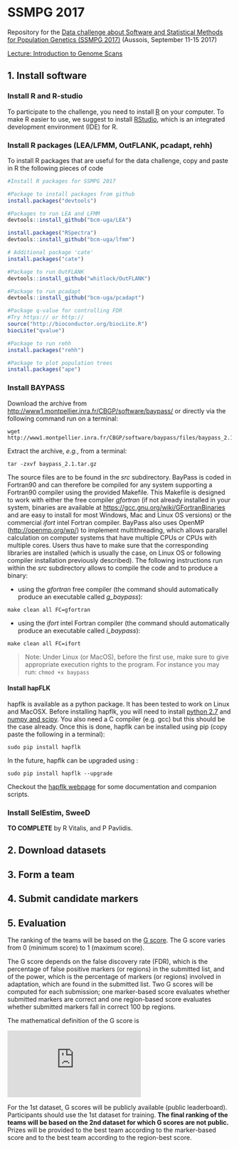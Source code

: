 # SSMPG 2017
Repository for the [Data challenge about Software and Statistical Methods for Population Genetics (SSMPG 2017)](https://data-institute.univ-grenoble-alpes.fr/data-institute/news-and-events/data-challenge-on-software-and-statistical-methods-for-population-genetics-ssmpg-2017--713800.htm) (Aussois, September 11-15 2017)

[Lecture: Introduction to Genome Scans](https://docs.google.com/document/d/1wQjVDZ2ZTPZoGVjSvLdqv-IMfpuunxYKHysAop27Mlo/edit#)

##  1. Install software

### Install R and R-studio
To participate to the challenge, you need to install [R](https://cran.r-project.org/) on your computer. To make R easier to use, we suggest to install [RStudio](https://www.rstudio.com/), which is an integrated development environment (IDE) for R.

### Install R packages (LEA/LFMM, OutFLANK, pcadapt, rehh)
To install R packages that are useful for the data challenge, copy and paste in R the following pieces of code

```r
#Install R packages for SSMPG 2017

#Package to install packages from github
install.packages("devtools")

#Packages to run LEA and LFMM
devtools::install_github("bcm-uga/LEA")

install.packages("RSpectra")
devtools::install_github("bcm-uga/lfmm")

# Additional package 'cate' 
install.packages("cate")

#Package to run OutFLANK
devtools::install_github("whitlock/OutFLANK")

#Package to run pcadapt
devtools::install_github("bcm-uga/pcadapt")

#Package q-value for controlling FDR
#Try https:// or http:// 
source("http://bioconductor.org/biocLite.R")
biocLite("qvalue")

#Package to run rehh
install.packages("rehh")

#Package to plot population trees
install.packages("ape")
```
### Install BAYPASS

Download the archive from http://www1.montpellier.inra.fr/CBGP/software/baypass/ or directly via the following command run on a terminal:
```
wget http://www1.montpellier.inra.fr/CBGP/software/baypass/files/baypass_2.1.tar.gz
```
Extract the archive, *e.g.*, from a terminal:
```
tar -zxvf baypass_2.1.tar.gz
```
The source files are to be found in the *src* subdirectory. BayPass is coded in Fortran90 and can therefore be compiled for any system supporting a Fortran90 compiler using the provided Makefile. This Makefile is designed to work with either the free compiler *gfortran* (if not already installed in your system, binaries are available at https://gcc.gnu.org/wiki/GFortranBinaries and are easy to install for most Windows, Mac and Linux OS versions) or the commercial *ifort* intel Fortran compiler. 
BayPass also uses OpenMP (http://openmp.org/wp/) to implement multithreading, which allows parallel calculation on computer systems that have multiple CPUs or CPUs with multiple cores. Users thus have to make sure that the corresponding libraries are installed (which is usually the case, on Linux OS or following compiler installation previously described). The following instructions run within the *src* subdirectory allows to compile the code and to produce a binary:
* using the *gfortran* free compiler (the command should automatically produce an executable called *g_baypass*):
```
make clean all FC=gfortran
```
* using the *ifort* intel Fortran compiler (the command should automatically produce an executable called *i_baypass*):
```
make clean all FC=ifort 
```
> Note: Under Linux (or MacOS), before the first use, make sure to give appropriate execution rights to the program. For instance you may run:
>```chmod +x baypass```


#### Install hapFLK

hapflk is available as a python package. It has been tested to work on Linux and MacOSX. Before installing hapflk, you will need to install [python 2.7](https://www.python.org/downloads/) and [numpy and scipy](https://www.scipy.org/install.html). You also need a C compiler (e.g. gcc) but this should be the case already. Once this is done, hapflk can be installed using pip (copy paste the following in a terminal):

```
sudo pip install hapflk
```

In the future, hapflk can be upgraded using :

```
sudo pip install hapflk --upgrade
```

Checkout the [hapflk webpage](https://forge-dga.jouy.inra.fr/projects/hapflk/)
for some documentation and companion scripts.


### Install  SelEstim, SweeD

**TO COMPLETE** by  R Vitalis, and P Pavlidis.

##  2. Download datasets

## 3. Form a team

## 4. Submit candidate markers 

## 5. Evaluation

The ranking of the teams will be based on the [G score](https://en.wikipedia.org/wiki/F1_score#G-measure). The G score varies from 0 (minimum score) to 1 (maximum score).

The G score depends on the false discovery rate (FDR), which is the percentage of false positive markers (or regions) in the submitted list, and of the power, which is the percentage of markers (or regions) involved in adaptation, which are found in the submitted list. Two G scores will be computed for each submission; one marker-based score evaluates whether submitted markers are correct and one region-based score evaluates whether submitted markers fall in correct 100 bp regions.

The mathematical definition of the G score is

![equation](https://latex.codecogs.com/gif.latex?G%20%3D%20%5Csqrt%7B%5Cmathrm%7B%281-FDR%29%7D%20%5Ccdot%20%5Cmathrm%7Bpower%7D%7D.)

For the 1st dataset, G scores will be publicly available (public leaderboard). Participants should use the 1st dataset for training. **The final ranking of the teams will be based on the 2nd dataset for which G scores are not public.** Prizes will be provided to the best team according to the marker-based score and to the best team according to the region-best score.
